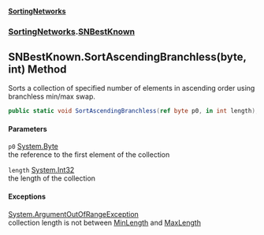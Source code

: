 #### [SortingNetworks](index.md 'index')
### [SortingNetworks](SortingNetworks.md 'SortingNetworks').[SNBestKnown](SortingNetworks_SNBestKnown.md 'SortingNetworks.SNBestKnown')
## SNBestKnown.SortAscendingBranchless(byte, int) Method
Sorts a collection of specified number of elements in ascending order using branchless min/max swap.  
```csharp
public static void SortAscendingBranchless(ref byte p0, in int length);
```
#### Parameters
<a name='SortingNetworks_SNBestKnown_SortAscendingBranchless(byte_int)_p0'></a>
`p0` [System.Byte](https://docs.microsoft.com/en-us/dotnet/api/System.Byte 'System.Byte')  
the reference to the first element of the collection
  
<a name='SortingNetworks_SNBestKnown_SortAscendingBranchless(byte_int)_length'></a>
`length` [System.Int32](https://docs.microsoft.com/en-us/dotnet/api/System.Int32 'System.Int32')  
the length of the collection
  
#### Exceptions
[System.ArgumentOutOfRangeException](https://docs.microsoft.com/en-us/dotnet/api/System.ArgumentOutOfRangeException 'System.ArgumentOutOfRangeException')  
collection length is not between [MinLength](SortingNetworks_SNBestKnown_MinLength.md 'SortingNetworks.SNBestKnown.MinLength') and [MaxLength](SortingNetworks_SNBestKnown_MaxLength.md 'SortingNetworks.SNBestKnown.MaxLength')
